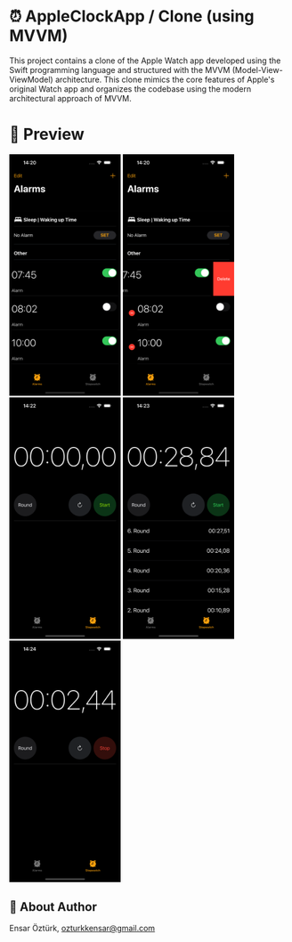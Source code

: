 # ⏰ AppleClockApp / Clone (using MVVM)
This project contains a clone of the Apple Watch app developed using the Swift programming language and structured with the MVVM (Model-View-ViewModel) architecture. 
This clone mimics the core features of Apple's original Watch app and organizes the codebase using the modern architectural approach of MVVM.

# 🔎 Preview
<p float="left">
  <img src="https://github.com/EnsarOzturk/AppleClockApp/blob/main/Screenshots/AlarmList.png" width="200" />
  <img src="https://github.com/EnsarOzturk/AppleClockApp/blob/main/Screenshots/AlarmEdit.png" width="200" /> 
  <img src="https://github.com/EnsarOzturk/AppleClockApp/blob/main/Screenshots/Timer.png" width="200" /> 
  <img src="https://github.com/EnsarOzturk/AppleClockApp/blob/main/Screenshots/TimerRoundList.png" width="200"/>
  <img src="https://github.com/EnsarOzturk/AppleClockApp/blob/main/Screenshots/StopTimer.png" width="200" />
</p>

## 👤 About Author
Ensar Öztürk, [ozturkkensar@gmail.com](mailto:ozturkkensar@gmail.com)

